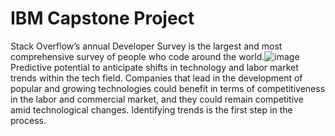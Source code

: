 # IBM Capstone Project
Stack Overflow’s annual Developer Survey is the largest and most comprehensive survey of people who code around the world.![image](https://github.com/user-attachments/assets/f1a82405-2410-44d3-8654-6c23f41d5b03)
Predictive potential to anticipate shifts in technology and labor market trends within the tech field.
Companies that lead in the development of popular and growing technologies could benefit in terms of competitiveness in the labor and commercial market, and they could remain competitive amid technological changes.
Identifying trends is the first step in the process.




 
